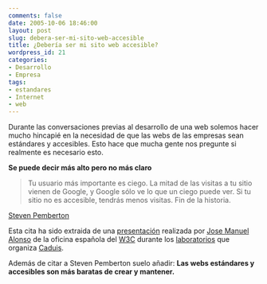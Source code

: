 ```yaml
---
comments: false
date: 2005-10-06 18:46:00
layout: post
slug: debera-ser-mi-sito-web-accesible
title: ¿Debería ser mi sito web accesible?
wordpress_id: 21
categories:
- Desarrollo
- Empresa
tags:
- estandares
- Internet
- web
---
```


Durante las conversaciones previas al desarrollo de una web solemos hacer mucho hincapié en la necesidad de que las webs de las empresas sean estándares y accesibles. Esto hace que mucha gente nos pregunte si realmente es necesario esto.




**Se puede decir más alto pero no más claro**




> Tu usuario más importante es ciego. La mitad de las
visitas a tu sitio vienen de Google, y Google sólo ve lo que un
ciego puede ver. Si tu sitio no es accesible, tendrás menos
visitas. Fin de la historia.




[Steven Pemberton](http://www.w3.org/People/all#steven)





Esta cita ha sido extraida de una [
presentación](http://www.w3c.es/Presentaciones/2005/0421-estandarizate-JA/index.html) realizada por [Jose Manuel Alonso](http://www.w3c.es/contacto#josema) de la
oficina española del [W3C](http://www.w3c.es) durante
los [laboratorios](http://www.cadius.org/laboratorios/)
que organiza [Caduis](http://www.cadius.org/).





Además de citar a Steven Pemberton suelo añadir: **Las webs estándares y accesibles son más baratas de crear y mantener.**
